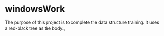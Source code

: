 # windowsWork
The purpose of this project is to complete the data structure training. It uses a red-black tree as the body.。
